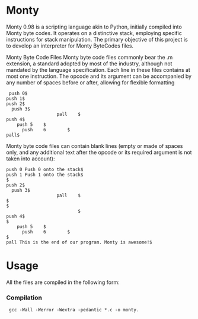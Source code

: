 # Monty

Monty 0.98 is a scripting language akin to Python, initially compiled into Monty byte codes. It operates on a distinctive stack, employing specific instructions for stack manipulation. The primary objective of this project is to develop an interpreter for Monty ByteCodes files.

Monty Byte Code Files
Monty byte code files commonly bear the .m extension, a standard adopted by most of the industry, although not mandated by the language specification. Each line in these files contains at most one instruction. The opcode and its argument can be accompanied by any number of spaces before or after, allowing for flexible formatting

```
 push 0$
push 1$
push 2$
  push 3$
                   pall    $
push 4$
    push 5    $
      push    6        $
pall$

```

Monty byte code files can contain blank lines (empty or made of spaces only, and any additional text after the opcode or its required argument is not taken into account):

```
push 0 Push 0 onto the stack$
push 1 Push 1 onto the stack$
$
push 2$
  push 3$
                   pall    $
$
$
                           $
push 4$
$
    push 5    $
      push    6        $
$
pall This is the end of our program. Monty is awesome!$

```

# Usage

All the files are compiled in the following form:

### Compilation
```
 gcc -Wall -Werror -Wextra -pedantic *.c -o monty.

```
